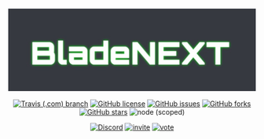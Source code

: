<div align="center">

[![banner](https://github.com/DJS-JPN/Blade-NEXT/blob/master/assets/icon.png?raw=true)](https://djs-jpn.ga)


[![Travis (.com) branch](https://img.shields.io/travis/com/DJS-JPN/Blade-NEXT/master.svg?style=for-the-badge)](https://travis-ci.com/DJS-JPN/Blade-NEXT)
[![GitHub license](https://img.shields.io/github/license/DJS-JPN/Blade-NEXT.svg?style=for-the-badge)](https://github.com/DJS-JPN/Blade-NEXT/blob/master/LICENSE)
[![GitHub issues](https://img.shields.io/github/issues/DJS-JPN/Blade-NEXT.svg?style=for-the-badge)](https://github.com/DJS-JPN/Blade-NEXT/issues)
[![GitHub forks](https://img.shields.io/github/forks/DJS-JPN/Blade-NEXT.svg?style=for-the-badge)](https://github.com/DJS-JPN/Blade-NEXT/network)
[![GitHub stars](https://img.shields.io/github/stars/DJS-JPN/Blade-NEXT.svg?style=for-the-badge)](https://github.com/DJS-JPN/Blade-NEXT/stargazers)
![node (scoped)](https://img.shields.io/badge/node-10.11.0-brightgreen.svg?style=for-the-badge)

[![Discord](https://img.shields.io/discord/391390986770710528.svg?style=for-the-badge)](https://discord.gg/DbTpjXV)
[![invite](https://img.shields.io/badge/bot-invite-brightgreen.svg?style=for-the-badge)](https://discordapp.com/oauth2/authorize?client_id=447211129257721856&permissions=3072&scope=bot)
[![vote](https://img.shields.io/badge/bot-vote-brightgreen.svg?style=for-the-badge)](https://discordbots.org/bot/447211129257721856/vote)
</div>